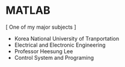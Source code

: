 # MATLAB

[ One of my major subjects ]

- Korea National University of Tranportation
- Electrical and Electronic Engineering
- Professor Heesung Lee
- Control System and Programing
